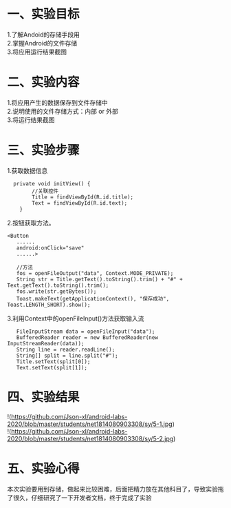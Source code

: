 # 一、实验目标

1.了解Andoid的存储手段用    
2.掌握Android的文件存储    
3.将应用运行结果截图   

# 二、实验内容
1.将应用产生的数据保存到文件存储中    
2.说明使用的文件存储方式：内部 or 外部    
3.将运行结果截图  

# 三、实验步骤
1.获取数据信息  
```
  private void initView() {
        //关联控件
        Title = findViewById(R.id.title);
        Text = findViewById(R.id.text);
    }
```
2.按钮获取方法。    
```
<Button
   ......
   android:onClick="save"
   ......>
   
   //方法
   fos = openFileOutput("data", Context.MODE_PRIVATE);
   String str = Title.getText().toString().trim() + "#" + Text.getText().toString().trim();
   fos.write(str.getBytes());
   Toast.makeText(getApplicationContext(), "保存成功", Toast.LENGTH_SHORT).show();
``` 
3.利用Context中的openFileInput()方法获取输入流    
```
   FileInputStream data = openFileInput("data");
   BufferedReader reader = new BufferedReader(new InputStreamReader(data));
   String line = reader.readLine();
   String[] split = line.split("#");
   Title.setText(split[0]);
   Text.setText(split[1]);
``` 

# 四、实验结果
!(https://github.com/Json-xl/android-labs-2020/blob/master/students/net1814080903308/sy/5-1.jpg)  
!(https://github.com/Json-xl/android-labs-2020/blob/master/students/net1814080903308/sy/5-2.jpg)
# 五、实验心得
本次实验要用到存储，做起来比较困难，后面把精力放在其他科目了，导致实验拖了很久，仔细研究了一下开发者文档，终于完成了实验
